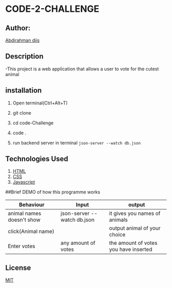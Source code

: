 # CODE-2-CHALLENGE


## Author:

[Abdirahman diis](https://)

## Description

-This project is a web application that allows a user to vote for the cutest animal



## installation

1. Open terminal(Ctrl+Alt+T)

2. git clone 

3. cd code-Challenge

4. code . 

5. run backend server in terminal ```json-server --watch db.json```

## Technologies Used

1. [HTML](https://)
2. [CSS](https://)
3. [Javascript](https://)
   

##Brief DEMO of how this programme works


|Behaviour                  | Input                                 |                                     output|
| -----------------------   | ------------------------------------- | ----------------------------------------- |
| animal names doesn't show |  json-server --watch db.json          |   it gives you names of animals           |
| click(Animal name)        |                                       |   output animal of your choice            |
| Enter votes               |  any amount of votes                  |   the amount of votes you have inserted   |



## License
[MIT](https://choosealicense.com/licenses/mit/)

